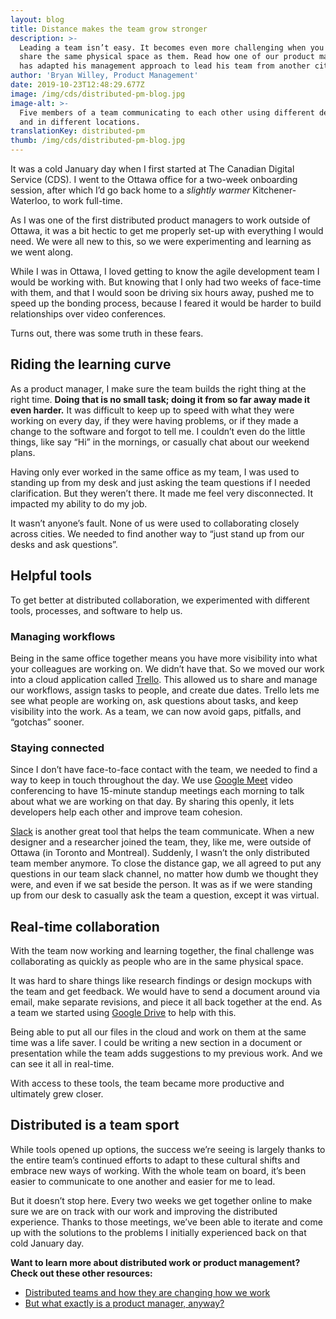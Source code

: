 ```yaml
---
layout: blog
title: Distance makes the team grow stronger
description: >-
  Leading a team isn’t easy. It becomes even more challenging when you don’t
  share the same physical space as them. Read how one of our product managers
  has adapted his management approach to lead his team from another city. 
author: 'Bryan Willey, Product Management'
date: 2019-10-23T12:48:29.677Z
image: /img/cds/distributed-pm-blog.jpg
image-alt: >-
  Five members of a team communicating to each other using different devices,
  and in different locations.
translationKey: distributed-pm
thumb: /img/cds/distributed-pm-blog.jpg
---
```

It was a cold January day when I first started at The Canadian Digital Service (CDS). I went to the Ottawa office for a two-week onboarding session, after which I’d go back home to a *slightly warmer* Kitchener-Waterloo, to work full-time. 

As I was one of the first distributed product managers to work outside of Ottawa, it was a bit hectic to get me properly set-up with everything I would need. We were all new to this, so we were experimenting and learning as we went along. 

While I was in Ottawa, I loved getting to know the agile development team I would be working with. But knowing that I only had two weeks of face-time with them, and that I would soon be driving six hours away, pushed me to speed up the bonding process, because I feared it would be harder to build relationships over video conferences.

Turns out, there was some truth in these fears. 

## Riding the learning curve 

As a product manager, I make sure the team builds the right thing at the right time. **Doing that is no small task; doing it from so far away made it even harder.** It was difficult to keep up to speed with what they were working on every day, if they were having problems, or if they made a change to the software and forgot to tell me. I couldn’t even do the little things, like say “Hi” in the mornings, or casually chat about our weekend plans. 

Having only ever worked in the same office as my team, I was used to standing up from my desk and just asking the team questions if I needed clarification. But they weren’t there. It made me feel very disconnected. It impacted my ability to do my job.

It wasn’t anyone’s fault. None of us were used to collaborating closely across cities. We needed to find another way to “just stand up from our desks and ask questions”.  

## Helpful tools

To get better at distributed collaboration, we experimented with different tools, processes, and software to help us. 

### Managing workflows
Being in the same office together means you have more visibility into what your colleagues are working on. We didn’t have that. So we moved our work into a cloud application called [Trello](https://trello.com/). This allowed us to share and manage our workflows, assign tasks to people, and create due dates. Trello lets me see what people are working on, ask questions about tasks, and keep visibility into the work. As a team, we can now avoid gaps, pitfalls, and “gotchas” sooner.

### Staying connected
Since I don’t have face-to-face contact with the team, we needed to find a way to keep in touch throughout the day. We use [Google Meet](https://meet.google.com/) video conferencing to have 15-minute standup meetings each morning to talk about what we are working on that day. By sharing this openly, it lets developers help each other and improve team cohesion. 

[Slack](https://slack.com/intl/en-ca/) is another great tool that helps the team communicate. When a new designer and a researcher joined the team, they, like me, were outside of Ottawa (in Toronto and Montreal). Suddenly, I wasn’t the only distributed team member anymore. To close the distance gap, we all agreed to put any questions in our team slack channel, no matter how dumb we thought they were, and even if we sat beside the person. It was as if we were standing up from our desk to casually ask the team a question, except it was virtual.  

## Real-time collaboration 
With the team now working and learning together, the final challenge was collaborating as quickly as people who are in the same physical space.

It was hard to share things like research findings or design mockups with the team and get feedback. We would have to send a document around via email, make separate revisions, and piece it all back together at the end. As a team we started using [Google Drive](https://www.google.com/drive/) to help with this. 

Being able to put all our files in the cloud and work on them at the same time was a life saver. I could be writing a new section in a document or presentation while the team adds suggestions to my previous work. And we can see it all in real-time. 

With access to these tools, the team became more productive and ultimately grew closer. 

## Distributed is a team sport
While tools opened up options, the success we’re seeing is largely thanks to the entire team’s continued efforts to adapt to these cultural shifts and embrace new ways of working. With the whole team on board, it’s been easier to communicate to one another and easier for me to lead.

But it doesn’t stop here. Every two weeks we get together online to make sure we are on track with our work and improving the distributed experience. Thanks to those meetings, we’ve been able to iterate and come up with the solutions to the problems I initially experienced back on that cold January day. 

**Want to learn more about distributed work or product management? Check out these other resources:**

* [Distributed teams and how they are changing how we work](https://us15.campaign-archive.com/?u=729a207773f7324e217a1d945&id=dfed0eea32) 
* [But what exactly is a product manager, anyway?](https://us15.campaign-archive.com/?u=729a207773f7324e217a1d945&id=f0df90e111) 
